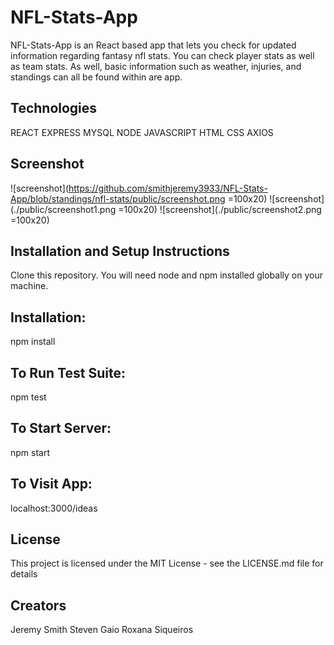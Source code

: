 # NFL-Stats-App

NFL-Stats-App is an React based app that lets you check for updated information regarding fantasy nfl stats. You can check player stats as well as team stats. As well, basic information such as weather, injuries, and standings can all be found within are app.

## Technologies
REACT EXPRESS MYSQL NODE JAVASCRIPT HTML CSS AXIOS

## Screenshot
![screenshot](https://github.com/smithjeremy3933/NFL-Stats-App/blob/standings/nfl-stats/public/screenshot.png =100x20)
![screenshot](./public/screenshot1.png =100x20)
![screenshot](./public/screenshot2.png =100x20)

## Installation and Setup Instructions
Clone this repository. You will need node and npm installed globally on your machine.

## Installation:
npm install

## To Run Test Suite:
npm test

## To Start Server:
npm start

## To Visit App:
localhost:3000/ideas

## License
This project is licensed under the MIT License - see the LICENSE.md file for details

## Creators
Jeremy Smith Steven Gaio Roxana Siqueiros

